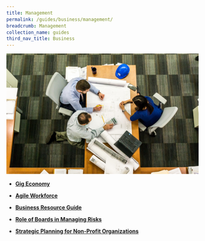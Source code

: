 ```yaml
---
title: Management
permalink: /guides/business/management/
breadcrumb: Management
collection_name: guides
third_nav_title: Business
---
```

<img src="/images/category/management.jpg" alt="management banner" style="width:800px;" />

<!--* [**Digital Workplaces**](/guides/business/management/digital-workplaces)
* [**Digital Transformation in Businesses**](/guides/business/management/digital-transformation)-->

* [**Gig Economy**](/guides/business/management/gig-economy)

* [**Agile Workforce**](/guides/business/management/agile-workforce)

* [**Business Resource Guide**](/guides/business/management/business-resource-guide)

* [**Role of Boards in Managing Risks**](/guides/business/management/role-of-boards-in-managing-risks)

* [**Strategic Planning for Non-Profit Organizations**](/guides/business/management/strategic-planning-for-non-profit-organizations)